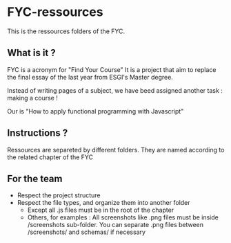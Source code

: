 # FYC-ressources

This is the ressources folders of the FYC.

## What is it ?

FYC is a acronym for "Find Your Course"
It is a project that aim to replace the final essay of the last year from ESGI's Master degree.

Instead of writing pages of a subject, we have beed assigned another task : making a course !

Our is "How to apply functional programming with Javascript"

## Instructions ?

Ressources are separeted by different folders. They are named according to the related chapter of the FYC

## For the team

- Respect the project structure
- Respect the file types, and organize them into another folder
  - Except all .js files must be in the root of the chapter
  - Others, for examples : All screenshots like .png files must be inside /screenshots sub-folder. You can separate .png files between /screenshots/ and schemas/ if necessary
